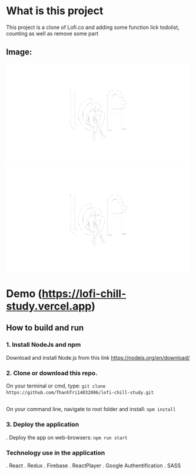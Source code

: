 # What is this project

This project is a clone of Lofi.co and adding some function lick todolist, counting as well as remove some part
## Image:
![Image](https://raw.githubusercontent.com/ThanhTri14032006/lofi-chill-study/main/public/assets/icons/lofi-logo.gif)
![Image](https://raw.githubusercontent.com/ThanhTri14032006/lofi-chill-study/main/public/assets/icons/lofi-logo.gif)
# Demo (https://lofi-chill-study.vercel.app)
## How to build and run

### 1. Install NodeJs and npm

Download and install Node.js from this link https://nodejs.org/en/download/

### 2. Clone or download this repo.
On your terminal or cmd, type: `git clone https://github.com/ThanhTri14032006/lofi-chill-study.git`
##
 On your command line, navigate to root folder and install: `npm install`

### 3. Deploy the application

. Deploy the app on web-browsers: `npm run start`

### Technology use in the application

. React
. Redux
. Firebase
. ReactPlayer
. Google Authentification
. SASS
